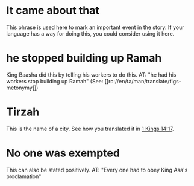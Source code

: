 # It came about that

This phrase is used here to mark an important event in the story. If your language has a way for doing this, you could consider using it here.

# he stopped building up Ramah

King Baasha did this by telling his workers to do this. AT: "he had his workers stop building up Ramah" (See: [[rc://en/ta/man/translate/figs-metonymy]])

# Tirzah

This is the name of a city. See how you translated it in [1 Kings 14:17](../14/17.md).

# No one was exempted

This can also be stated positively. AT: "Every one had to obey King Asa's proclamation"
